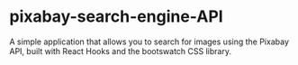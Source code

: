 # pixabay-search-engine-API
 A simple application that allows you to search for images using the Pixabay API, built with React Hooks and the bootswatch CSS library.

